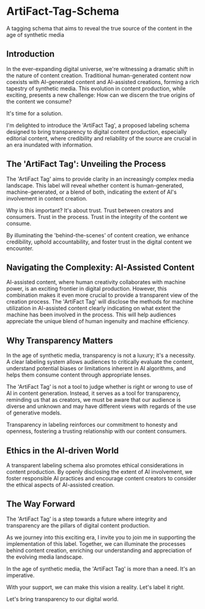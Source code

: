 # ArtiFact-Tag-Schema
A tagging schema that aims to reveal the true source of the content in the age of synthetic media

## Introduction

In the ever-expanding digital universe, we're witnessing a dramatic shift in the nature of content creation. Traditional human-generated content now coexists with AI-generated content and AI-assisted creations, forming a rich tapestry of synthetic media. This evolution in content production, while exciting, presents a new challenge: How can we discern the true origins of the content we consume?

It's time for a solution. 

I'm delighted to introduce the 'ArtiFact Tag', a proposed labeling schema designed to bring transparency to digital content production, especially editorial content, where credibility and reliability of the source are crucial in an era inundated with information.

## The 'ArtiFact Tag': Unveiling the Process

The 'ArtiFact Tag' aims to provide clarity in an increasingly complex media landscape. This label will reveal whether content is human-generated, machine-generated, or a blend of both, indicating the extent of AI's involvement in content creation.

Why is this important? It's about trust. Trust between creators and consumers. Trust in the process. Trust in the integrity of the content we consume. 

By illuminating the 'behind-the-scenes' of content creation, we enhance credibility, uphold accountability, and foster trust in the digital content we encounter.

## Navigating the Complexity: AI-Assisted Content

AI-assisted content, where human creativity collaborates with machine power, is an exciting frontier in digital production. However, this combination makes it even more crucial to provide a transparent view of the creation process. The 'ArtiFact Tag' will disclose the methods for machine utilization in AI-assisted content clearly indicating on what extent the machine has been involved in the process. This will help audiences appreciate the unique blend of human ingenuity and machine efficiency.

## Why Transparency Matters

In the age of synthetic media, transparency is not a luxury; it's a necessity. A clear labeling system allows audiences to critically evaluate the content, understand potential biases or limitations inherent in AI algorithms, and helps them consume content through appropriate lenses.

The 'ArtiFact Tag' is not a tool to judge whether is right or wrong to use of AI in content generation. Instead, it serves as a tool for transparency, reminding us that as creators, we must be aware that our audience is diverse and unknown and may have different views with regards of the use of generative models. 

Transparency in labeling reinforces our commitment to honesty and openness, fostering a trusting relationship with our content consumers.

## Ethics in the AI-driven World

A transparent labeling schema also promotes ethical considerations in content production. By openly disclosing the extent of AI involvement, we foster responsible AI practices and encourage content creators to consider the ethical aspects of AI-assisted creation.

## The Way Forward

The 'ArtiFact Tag' is a step towards a future where integrity and transparency are the pillars of digital content production. 

As we journey into this exciting era, I invite you to join me in supporting the implementation of this label. Together, we can illuminate the processes behind content creation, enriching our understanding and appreciation of the evolving media landscape.

In the age of synthetic media, the 'ArtiFact Tag' is more than a need. It's an imperative. 

With your support, we can make this vision a reality. Let's label it right. 

Let's bring transparency to our digital world.
